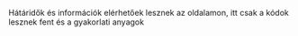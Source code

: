 Hátáridők és információk elérhetőek lesznek az oldalamon, itt csak a kódok lesznek fent és a gyakorlati anyagok
